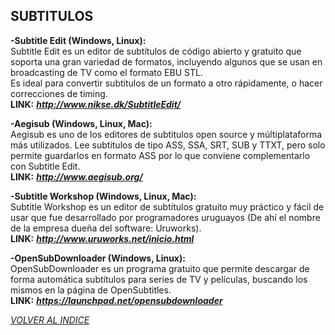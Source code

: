 ## SUBTITULOS ##  

**-Subtitle Edit (Windows, Linux):**  
Subtitle Edit es un editor de subtítulos de código abierto y gratuito
que soporta una gran variedad de formatos, incluyendo algunos que se
usan en broadcasting de TV como el formato EBU STL.  
Es ideal para convertir subtitulos de un formato a otro rápidamente, o hacer
correcciones de timing.  
**LINK:** ***<http://www.nikse.dk/SubtitleEdit/>***

**-Aegisub (Windows, Linux, Mac):**  
Aegisub es uno de los editores de subtitulos open source y múltiplataforma
más utilizados. Lee subtitulos de tipo ASS, SSA, SRT, SUB y TTXT, pero
solo permite guardarlos en formato ASS por lo que conviene complementarlo con
Subtitle Edit.  
**LINK:** ***<http://www.aegisub.org/>***

**-Subtitle Workshop (Windows, Linux, Mac):**  
Subtitle Workshop es un editor de subtítulos gratuito muy práctico y
fácil de usar que fue desarrollado por programadores uruguayos (De ahí
el nombre de la empresa dueña del software: Uruworks).  
**LINK:** ***<http://www.uruworks.net/inicio.html>***

**-OpenSubDownloader (Windows, Linux):**  
OpenSubDownloader es un programa gratuito que permite descargar de forma
automática subtítulos para series de TV y películas, buscando los mismos
en la página de OpenSubtitles.  
**LINK:** ***<https://launchpad.net/opensubdownloader>***


[*VOLVER AL INDICE*](README.md)
